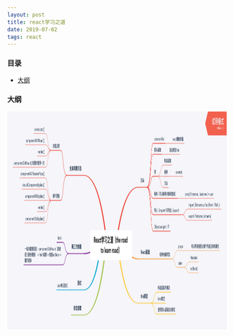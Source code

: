 ```yaml
---
layout: post
title: react学习之道
date: 2019-07-02
tags: react
---
```



### 目录

* [大纲](#a)

### <a name="a"></a>大纲

<div align="center">
	<img src="/images/posts/react/React学习之道.png" height="500" width="1000">  
</div> 
